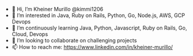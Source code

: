 - 👋 Hi, I’m Kheiner Murillo @kimmi1206
- 👀 I’m interested in Java, Ruby on Rails, Python, Go, Node.js, AWS, GCP Devops
- 🌱 I’m continuously learning Java, Python, Javascript, Ruby on Rails, Go, Cloud, Devops
- 💞️ I’m looking to collaborate on challenging projects
- 📫 How to reach me: https://www.linkedin.com/in/kheiner-murillo/

<!---
kimmi1206/kimmi1206 is a ✨ special ✨ repository because its `README.md` (this file) appears on your GitHub profile.
You can click the Preview link to take a look at your changes.
--->
